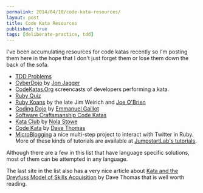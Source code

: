 ```yaml
---
permalink: 2014/04/10/code-kata-resources/
layout: post
title: Code Kata Resources
published: true
tags: [deliberate-practice, tdd]
---
```


I've been accumulating resources for code katas recently so I'm posting
them here in the hope that I don't just forget them or lose them down the
back of the sofa.

- [TDD Problems](https://sites.google.com/site/tddproblems/all-problems-1)
- [CyberDojo](http://www.cyber-dojo.com/) by [Jon Jagger](http://jonjagger.blogspot.co.uk/)
- [CodeKatas.Org](http://codekatas.org/) screencasts of developers performing a kata.
- [Ruby Quiz](http://rubyquiz.com/)
- [Ruby Koans](http://rubykoans.com/) by the late Jim Weirich and [Joe O'Brien](http://twitter.com/objo)
- [Coding Dojo](http://codingdojo.org/) by [Emmanuel Gaillot](http://codingdojo.org/cgi-bin/index.pl?EmmanuelGaillot)
- [Software Craftsmanship Code Katas](http://katas.softwarecraftsmanship.org/)
- [Kata Club](http://www.kataclub.com/) by [Nola Stowe](http://blog.rubygeek.com/)
- [Code Kata](http://codekata.com/) by [Dave Thomas](http://pragdave.me/)
- [MicroBlogging](http://tutorials.jumpstartlab.com/projects/microblogger.html) a nice
  multi-step project to interact with Twitter in Ruby. More of these kinds of tutorials are
  available at [JumpstartLab's tutorials](http://tutorials.jumpstartlab.com/).

Although there are a few in this list that have language specific solutions,
most of them can be attempted in any language.

The last site in the list also has a very nice article about
[Kata and the Dreyfuss Model of Skills Acquisition](http://codekata.com/kata/kata-kumite-koan-and-dreyfus/)
by Dave Thomas that is well worth reading.
